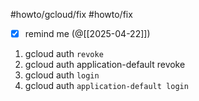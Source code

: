 #howto/gcloud/fix #howto/fix 

- [x] remind me (@[[2025-04-22]])

1. gcloud auth `revoke`
2. gcloud auth application-default revoke
3. gcloud auth `login`
4. gcloud auth `application-default login`

